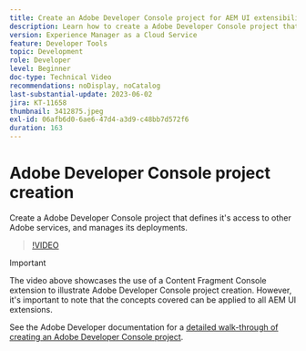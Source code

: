 ```yaml
---
title: Create an Adobe Developer Console project for AEM UI extensibility
description: Learn how to create a Adobe Developer Console project that defines it's access to other Adobe services, and manages its deployments.
version: Experience Manager as a Cloud Service
feature: Developer Tools
topic: Development
role: Developer
level: Beginner
doc-type: Technical Video
recommendations: noDisplay, noCatalog
last-substantial-update: 2023-06-02
jira: KT-11658
thumbnail: 3412875.jpeg
exl-id: 06afb6d0-6ae6-47d4-a3d9-c48bb7d572f6
duration: 163
---
```

# Adobe Developer Console project creation

Create a Adobe Developer Console project that defines it's access to other Adobe services, and manages its deployments.

>[!VIDEO](https://video.tv.adobe.com/v/3412875?quality=12&learn=on)

>[!IMPORTANT]
>
> The video above showcases the use of a Content Fragment Console extension to illustrate Adobe Developer Console project creation. However, it's important to note that the concepts covered can be applied to all AEM UI extensions.

See the Adobe Developer documentation for a [detailed walk-through of creating an Adobe Developer Console project](https://developer.adobe.com/uix/docs/services/aem-cf-console-admin/extension-development/#create-a-project-in-adobe-developer-console).
